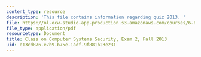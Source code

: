 ```yaml
---
content_type: resource
description: 'This file contains information regarding quiz 2013. '
file: https://ol-ocw-studio-app-production.s3.amazonaws.com/courses/6-858-computer-systems-security-fall-2014/e13cd876e7b9b75e1adf9f881b23e231_MIT6_858F14_q13_2.pdf
file_type: application/pdf
resourcetype: Document
title: Class on Computer Systems Security, Exam 2, Fall 2013
uid: e13cd876-e7b9-b75e-1adf-9f881b23e231
---
```

